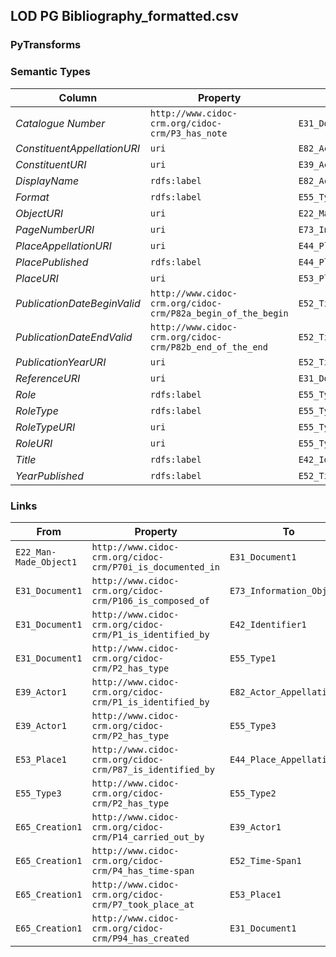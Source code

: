 ## LOD PG Bibliography_formatted.csv

### PyTransforms

### Semantic Types
| Column | Property | Class |
|  ----- | -------- | ----- |
| _Catalogue Number_ | `http://www.cidoc-crm.org/cidoc-crm/P3_has_note` | `E31_Document1`|
| _ConstituentAppellationURI_ | `uri` | `E82_Actor_Appellation1`|
| _ConstituentURI_ | `uri` | `E39_Actor1`|
| _DisplayName_ | `rdfs:label` | `E82_Actor_Appellation1`|
| _Format_ | `rdfs:label` | `E55_Type1`|
| _ObjectURI_ | `uri` | `E22_Man-Made_Object1`|
| _PageNumberURI_ | `uri` | `E73_Information_Object1`|
| _PlaceAppellationURI_ | `uri` | `E44_Place_Appellation1`|
| _PlacePublished_ | `rdfs:label` | `E44_Place_Appellation1`|
| _PlaceURI_ | `uri` | `E53_Place1`|
| _PublicationDateBeginValid_ | `http://www.cidoc-crm.org/cidoc-crm/P82a_begin_of_the_begin` | `E52_Time-Span1`|
| _PublicationDateEndValid_ | `http://www.cidoc-crm.org/cidoc-crm/P82b_end_of_the_end` | `E52_Time-Span1`|
| _PublicationYearURI_ | `uri` | `E52_Time-Span1`|
| _ReferenceURI_ | `uri` | `E31_Document1`|
| _Role_ | `rdfs:label` | `E55_Type3`|
| _RoleType_ | `rdfs:label` | `E55_Type2`|
| _RoleTypeURI_ | `uri` | `E55_Type2`|
| _RoleURI_ | `uri` | `E55_Type3`|
| _Title_ | `rdfs:label` | `E42_Identifier1`|
| _YearPublished_ | `rdfs:label` | `E52_Time-Span1`|


### Links
| From | Property | To |
|  --- | -------- | ---|
| `E22_Man-Made_Object1` | `http://www.cidoc-crm.org/cidoc-crm/P70i_is_documented_in` | `E31_Document1`|
| `E31_Document1` | `http://www.cidoc-crm.org/cidoc-crm/P106_is_composed_of` | `E73_Information_Object1`|
| `E31_Document1` | `http://www.cidoc-crm.org/cidoc-crm/P1_is_identified_by` | `E42_Identifier1`|
| `E31_Document1` | `http://www.cidoc-crm.org/cidoc-crm/P2_has_type` | `E55_Type1`|
| `E39_Actor1` | `http://www.cidoc-crm.org/cidoc-crm/P1_is_identified_by` | `E82_Actor_Appellation1`|
| `E39_Actor1` | `http://www.cidoc-crm.org/cidoc-crm/P2_has_type` | `E55_Type3`|
| `E53_Place1` | `http://www.cidoc-crm.org/cidoc-crm/P87_is_identified_by` | `E44_Place_Appellation1`|
| `E55_Type3` | `http://www.cidoc-crm.org/cidoc-crm/P2_has_type` | `E55_Type2`|
| `E65_Creation1` | `http://www.cidoc-crm.org/cidoc-crm/P14_carried_out_by` | `E39_Actor1`|
| `E65_Creation1` | `http://www.cidoc-crm.org/cidoc-crm/P4_has_time-span` | `E52_Time-Span1`|
| `E65_Creation1` | `http://www.cidoc-crm.org/cidoc-crm/P7_took_place_at` | `E53_Place1`|
| `E65_Creation1` | `http://www.cidoc-crm.org/cidoc-crm/P94_has_created` | `E31_Document1`|
